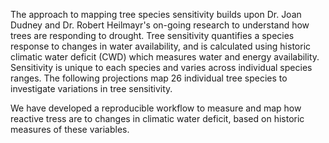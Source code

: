 <!-- Our Approach -->

The approach to mapping tree species sensitivity builds upon Dr. Joan Dudney and Dr. Robert Heilmayr's on-going research to understand how trees are responding to drought. Tree sensitivity quantifies a species response to changes in water availability, and is calculated using historic climatic water deficit (CWD) which measures water and energy availability. Sensitivity is unique to each species and varies across individual species ranges. The following projections map 26 individual tree species to investigate variations in tree sensitivity.

We have developed a reproducible workflow to measure and map how reactive tress are to changes in climatic water deficit, based on historic measures of these variables.